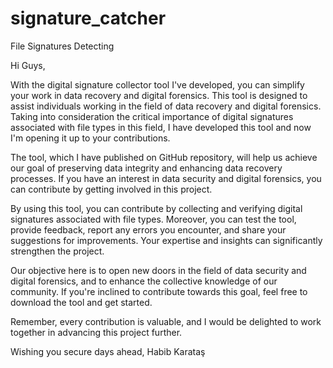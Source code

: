 # signature_catcher
File Signatures Detecting


Hi Guys,

With the digital signature collector tool I've developed, you can simplify your work in data recovery and digital forensics. This tool is designed to assist individuals working in the field of data recovery and digital forensics. Taking into consideration the critical importance of digital signatures associated with file types in this field, I have developed this tool and now I'm opening it up to your contributions.

The tool, which I have published on GitHub repository, will help us achieve our goal of preserving data integrity and enhancing data recovery processes. If you have an interest in data security and digital forensics, you can contribute by getting involved in this project.

By using this tool, you can contribute by collecting and verifying digital signatures associated with file types. Moreover, you can test the tool, provide feedback, report any errors you encounter, and share your suggestions for improvements. Your expertise and insights can significantly strengthen the project.

Our objective here is to open new doors in the field of data security and digital forensics, and to enhance the collective knowledge of our community. If you're inclined to contribute towards this goal, feel free to download the tool and get started.

Remember, every contribution is valuable, and I would be delighted to work together in advancing this project further.

Wishing you secure days ahead,
Habib Karataş
